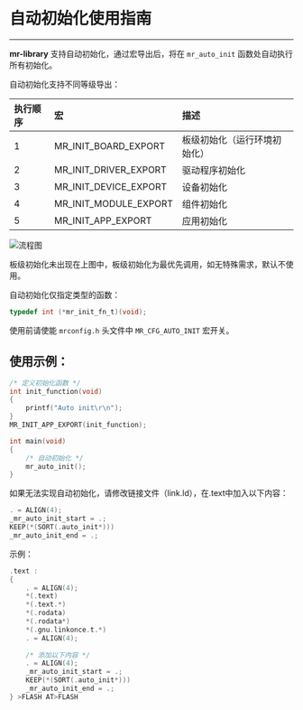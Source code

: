 # 自动初始化使用指南

----------

**mr-library** 支持自动初始化，通过宏导出后，将在 `mr_auto_init` 函数处自动执行所有初始化。

自动初始化支持不同等级导出：

| 执行顺序 | 宏                     | 描述             |
|:-----|:----------------------|:---------------|
| 1    | MR_INIT_BOARD_EXPORT  | 板级初始化（运行环境初始化） |
| 2    | MR_INIT_DRIVER_EXPORT | 驱动程序初始化        |
| 3    | MR_INIT_DEVICE_EXPORT | 设备初始化          |
| 4    | MR_INIT_MODULE_EXPORT | 组件初始化          |
| 5    | MR_INIT_APP_EXPORT    | 应用初始化          |

![流程图](https://gitee.com/MacRsh/mr-library/raw/master/document/resource/auto_init_process.jpg)

板级初始化未出现在上图中，板级初始化为最优先调用，如无特殊需求，默认不使用。

自动初始化仅指定类型的函数：

```c
typedef int (*mr_init_fn_t)(void);
```

使用前请使能 `mrconfig.h` 头文件中 `MR_CFG_AUTO_INIT` 宏开关。

## 使用示例：

```c
/* 定义初始化函数 */
int init_function(void)
{
    printf("Auto init\r\n");
}
MR_INIT_APP_EXPORT(init_function);

int main(void)
{
    /* 自动初始化 */
    mr_auto_init();
}
```

如果无法实现自动初始化，请修改链接文件（link.ld），在.text中加入以下内容：

```c
. = ALIGN(4);
_mr_auto_init_start = .;
KEEP(*(SORT(.auto_init*)))
_mr_auto_init_end = .;
```

示例：

```c
.text :
{
    . = ALIGN(4);
    *(.text)
    *(.text.*)
    *(.rodata)
    *(.rodata*)
    *(.gnu.linkonce.t.*)
    . = ALIGN(4);
    
    /* 添加以下内容 */
    . = ALIGN(4);
    _mr_auto_init_start = .;
    KEEP(*(SORT(.auto_init*)))
    _mr_auto_init_end = .;
} >FLASH AT>FLASH 
```